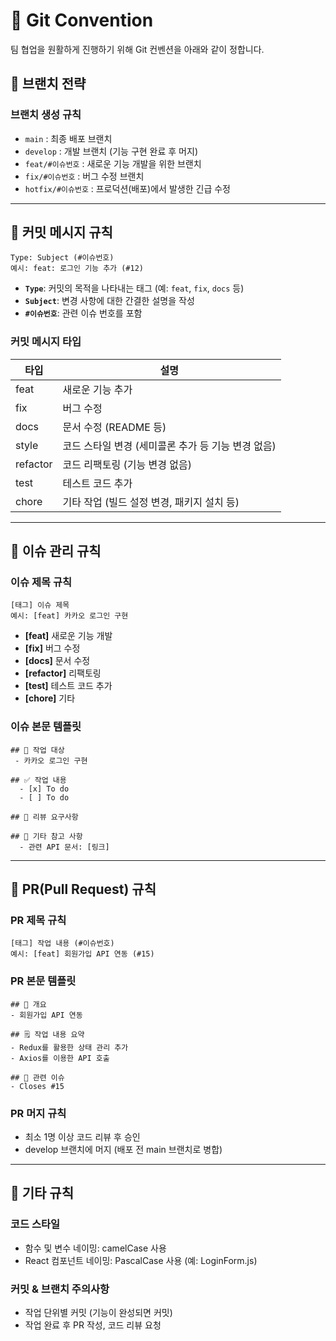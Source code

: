  # 🚀 Git Convention

팀 협업을 원활하게 진행하기 위해 Git 컨벤션을 아래와 같이 정합니다.

## 📌 브랜치 전략

### 브랜치 생성 규칙

- `main` : 최종 배포 브랜치
- `develop` : 개발 브랜치 (기능 구현 완료 후 머지)
- `feat/#이슈번호` : 새로운 기능 개발을 위한 브랜치
- `fix/#이슈번호` : 버그 수정 브랜치
- `hotfix/#이슈번호` : 프로덕션(배포)에서 발생한 긴급 수정

---

## 📌 커밋 메시지 규칙

```
Type: Subject (#이슈번호)
예시: feat: 로그인 기능 추가 (#12)
```

- **`Type`**: 커밋의 목적을 나타내는 태그 (예: `feat`, `fix`, `docs` 등)
- **`Subject`**: 변경 사항에 대한 간결한 설명을 작성
- **`#이슈번호`**: 관련 이슈 번호를 포함

### 커밋 메시지 타입

| 타입 | 설명 |
| --- | --- |
| feat | 새로운 기능 추가 |
| fix | 버그 수정 |
| docs | 문서 수정 (README 등) |
| style | 코드 스타일 변경 (세미콜론 추가 등 기능 변경 없음) |
| refactor | 코드 리팩토링 (기능 변경 없음) |
| test | 테스트 코드 추가 |
| chore | 기타 작업 (빌드 설정 변경, 패키지 설치 등) |

---

## 📌 이슈 관리 규칙

### 이슈 제목 규칙

```
[태그] 이슈 제목
예시: [feat] 카카오 로그인 구현
```

- **[feat]** 새로운 기능 개발
- **[fix]** 버그 수정
- **[docs]** 문서 수정
- **[refactor]** 리팩토링
- **[test]** 테스트 코드 추가
- **[chore]** 기타

### 이슈 본문 템플릿

```
## 📄 작업 대상
 - 카카오 로그인 구현

## ✅ 작업 내용
  - [x] To do
  - [ ] To do

## 💬 리뷰 요구사항

## 📎 기타 참고 사항
  - 관련 API 문서: [링크]

```

---

## 📌 PR(Pull Request) 규칙

### PR 제목 규칙

```
[태그] 작업 내용 (#이슈번호)
예시: [feat] 회원가입 API 연동 (#15)
```

### PR 본문 템플릿

```
## 📌 개요
- 회원가입 API 연동

## 🗒️ 작업 내용 요약
- Redux를 활용한 상태 관리 추가
- Axios를 이용한 API 호출

## 🔗 관련 이슈
- Closes #15

```

### PR 머지 규칙

- 최소 1명 이상 코드 리뷰 후 승인
- develop 브랜치에 머지 (배포 전 main 브랜치로 병합)

---

## 📌 기타 규칙

### 코드 스타일

- 함수 및 변수 네이밍: camelCase 사용
- React 컴포넌트 네이밍: PascalCase 사용 (예: LoginForm.js)

### 커밋 & 브랜치 주의사항

- 작업 단위별 커밋 (기능이 완성되면 커밋)
- 작업 완료 후 PR 작성, 코드 리뷰 요청
